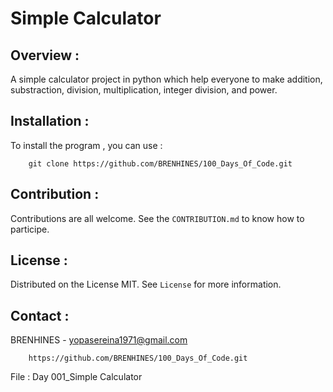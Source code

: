 # Simple Calculator

## Overview :

A simple calculator project in python which help everyone 
to make addition, substraction, division, multiplication, integer division,
and power.

## Installation :

To install the program , you can use :

```git
    git clone https://github.com/BRENHINES/100_Days_Of_Code.git
```

## Contribution :

Contributions are all welcome. See the `CONTRIBUTION.md` to know how to participe.

## License :

Distributed on the License MIT. See `License` for more information.

## Contact :

BRENHINES - yopasereina1971@gmail.com

```git
    https://github.com/BRENHINES/100_Days_Of_Code.git
```

File : Day 001_Simple Calculator

